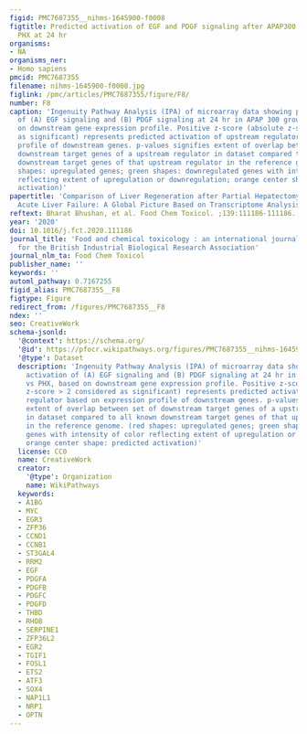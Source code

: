 ```yaml
---
figid: PMC7687355__nihms-1645900-f0008
figtitle: Predicted activation of EGF and PDGF signaling after APAP300 compared to
  PHX at 24 hr
organisms:
- NA
organisms_ner:
- Homo sapiens
pmcid: PMC7687355
filename: nihms-1645900-f0008.jpg
figlink: /pmc/articles/PMC7687355/figure/F8/
number: F8
caption: 'Ingenuity Pathway Analysis (IPA) of microarray data showing predicted activation
  of (A) EGF signaling and (B) PDGF signaling at 24 hr in APAP 300 group vs PHX, based
  on downstream gene expression profile. Positive z-score (absolute z-score > 2 considered
  as significant) represents predicted activation of upstream regulator based on expression
  profile of downstream genes. p-values signifies extent of overlap between set of
  downstream target genes of a upstream regulator in dataset compared to all known
  downstream target genes of that upstream regulator in the reference genome. (red
  shapes: upregulated genes; green shapes: downregulated genes with intensity of color
  reflecting extent of upregulation or downregulation; orange center shape: predicted
  activation)'
papertitle: 'Comparison of Liver Regeneration after Partial Hepatectomy and Acetaminophen-induced
  Acute Liver Failure: A Global Picture Based on Transcriptome Analysis.'
reftext: Bharat Bhushan, et al. Food Chem Toxicol. ;139:111186-111186.
year: '2020'
doi: 10.1016/j.fct.2020.111186
journal_title: 'Food and chemical toxicology : an international journal published
  for the British Industrial Biological Research Association'
journal_nlm_ta: Food Chem Toxicol
publisher_name: ''
keywords: ''
automl_pathway: 0.7167255
figid_alias: PMC7687355__F8
figtype: Figure
redirect_from: /figures/PMC7687355__F8
ndex: ''
seo: CreativeWork
schema-jsonld:
  '@context': https://schema.org/
  '@id': https://pfocr.wikipathways.org/figures/PMC7687355__nihms-1645900-f0008.html
  '@type': Dataset
  description: 'Ingenuity Pathway Analysis (IPA) of microarray data showing predicted
    activation of (A) EGF signaling and (B) PDGF signaling at 24 hr in APAP 300 group
    vs PHX, based on downstream gene expression profile. Positive z-score (absolute
    z-score > 2 considered as significant) represents predicted activation of upstream
    regulator based on expression profile of downstream genes. p-values signifies
    extent of overlap between set of downstream target genes of a upstream regulator
    in dataset compared to all known downstream target genes of that upstream regulator
    in the reference genome. (red shapes: upregulated genes; green shapes: downregulated
    genes with intensity of color reflecting extent of upregulation or downregulation;
    orange center shape: predicted activation)'
  license: CC0
  name: CreativeWork
  creator:
    '@type': Organization
    name: WikiPathways
  keywords:
  - A1BG
  - MYC
  - EGR3
  - ZFP36
  - CCND1
  - CCNB1
  - ST3GAL4
  - RRM2
  - EGF
  - PDGFA
  - PDGFB
  - PDGFC
  - PDGFD
  - THBD
  - RHOB
  - SERPINE1
  - ZFP36L2
  - EGR2
  - TGIF1
  - FOSL1
  - ETS2
  - ATF3
  - SOX4
  - NAP1L1
  - NRP1
  - OPTN
---
```

